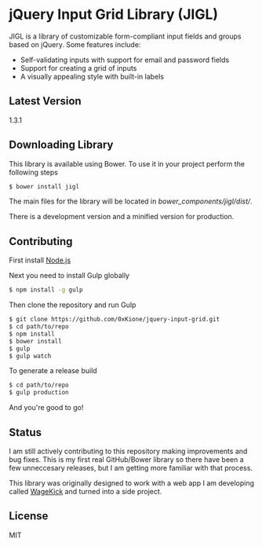 # jQuery Input Grid Library (JIGL)

JIGL is a library of customizable form-compliant input fields and groups based on jQuery. Some features include:

- Self-validating inputs with support for email and password fields
- Support for creating a grid of inputs
- A visually appealing style with built-in labels

## Latest Version
1.3.1

## Downloading Library
This library is available using Bower. To use it in your project perform the following steps

```sh
$ bower install jigl
```

The main files for the library will be located in *bower_components/jigl/dist/*.

There is a development version and a minified version for production.

## Contributing
First install [Node.js](https://nodejs.org/)

Next you need to install Gulp globally
```sh
$ npm install -g gulp
```

Then clone the repository and run Gulp
```sh
$ git clone https://github.com/0xKione/jquery-input-grid.git
$ cd path/to/repo
$ npm install
$ bower install
$ gulp
$ gulp watch
```

To generate a release build
```sh
$ cd path/to/repo
$ gulp production
```

And you're good to go!

## Status
I am still actively contributing to this repository making improvements and bug fixes. This is my first real GitHub/Bower library so there have been a few unneccesary releases, but I am getting more familiar with that process.

This library was originally designed to work with a web app I am developing called [WageKick](https://wagekick.com) and turned into a side project.

## License
MIT
